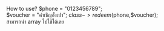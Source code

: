 How to use?	
$phone = "0123456789";	
$voucher = "คำเชิญอั๋งเปา";	
$class->redeem($phone,$voucher);	
สามารถนำ array ไปใช้ได้เลย
